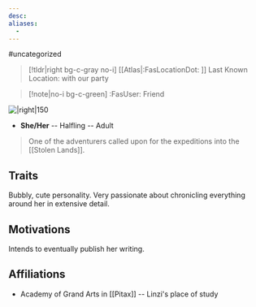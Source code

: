 ```yaml
---
desc: 
aliases:
  - 
---
```

#uncategorized
>[!tldr|right bg-c-gray no-i] [[Atlas|:FasLocationDot: ]] Last Known Location: with our party

>[!note|no-i bg-c-green] :FasUser: Friend

![|right|150](linzi.png)

- **She/Her** -- Halfling -- Adult

>One of the adventurers called upon for the expeditions into the [[Stolen Lands]].

## Traits
Bubbly, cute personality. Very passionate about chronicling everything around her in extensive detail.

## Motivations
Intends to eventually publish her writing.

## Affiliations
- Academy of Grand Arts in [[Pitax]] -- Linzi's place of study